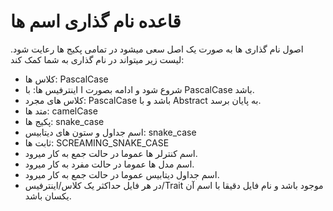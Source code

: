 # قاعده نام گذاری اسم ها
اصول نام گذاری ها به صورت یک اصل سعی میشود در تمامی پکیج ها رعایت شود. لیست زیر میتواند در نام گذاری به شما کمک کند:   
+ کلاس ها: PascalCase
+ اینترفیس ها: با I شروع شود و ادامه بصورت PascalCase باشد.
+ کلاس های مجرد: PascalCase باشد و با Abstract به پایان برسد.
+ متد ها: camelCase
+ پکیج ها: snake_case
+ اسم جداول و ستون های دیتابیس: snake_case
+ ثابت ها: SCREAMING_SNAKE_CASE
+ اسم کنترلر ها عموما در حالت جمع به کار میرود.
+ اسم مدل ها عموما در حالت مفرد به کار میرود.
+ اسم جداول دیتابیس عموما در حالت جمع به کار میرود.
+ در هر فایل حداکثر یک کلاس/اینترفیس/Trait موجود باشد و نام فایل دقیقا با اسم آن یکسان باشد.
